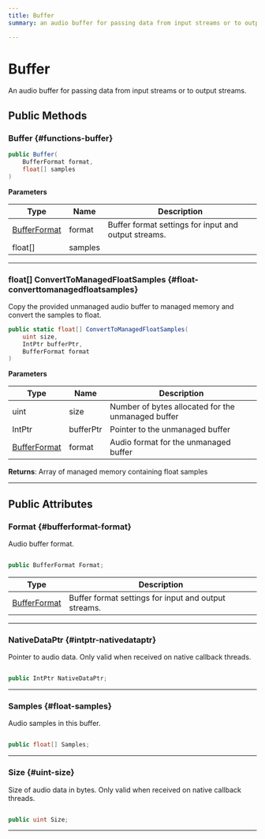 ```yaml
---
title: Buffer
summary: an audio buffer for passing data from input streams or to output streams. 

---
```


# Buffer




An audio buffer for passing data from input streams or to output streams.   





## Public Methods

###  Buffer {#functions-buffer}

```csharp
public Buffer(
    BufferFormat format,
    float[] samples
)
```


**Parameters**

| Type | Name  | Description  | 
|--|--|--|
| [BufferFormat](/unity-api/api/UnityEngine.XR.MagicLeap/MLAudioOutput/UnityEngine.XR.MagicLeap.MLAudioOutput.BufferFormat.md) |format|Buffer format settings for input and output streams. |
| float[] |samples||






-----------

### float[] ConvertToManagedFloatSamples {#float-converttomanagedfloatsamples}

Copy the provided unmanaged audio buffer to managed memory and convert the samples to float. 

```csharp
public static float[] ConvertToManagedFloatSamples(
    uint size,
    IntPtr bufferPtr,
    BufferFormat format
)
```


**Parameters**

| Type | Name  | Description  | 
|--|--|--|
| uint |size|Number of bytes allocated for the unmanaged buffer|
| IntPtr |bufferPtr|Pointer to the unmanaged buffer|
| [BufferFormat](/unity-api/api/UnityEngine.XR.MagicLeap/MLAudioOutput/UnityEngine.XR.MagicLeap.MLAudioOutput.BufferFormat.md) |format|Audio format for the unmanaged buffer|






**Returns**: Array of managed memory containing float samples



-----------

## Public Attributes

### Format {#bufferformat-format}

Audio buffer format. 

```csharp

public BufferFormat Format;

```

| Type | Description  | 
|--|--|
| [BufferFormat](/unity-api/api/UnityEngine.XR.MagicLeap/MLAudioOutput/UnityEngine.XR.MagicLeap.MLAudioOutput.BufferFormat.md) | Buffer format settings for input and output streams.  |





-----------

### NativeDataPtr {#intptr-nativedataptr}

Pointer to audio data. Only valid when received on native callback threads. 

```csharp

public IntPtr NativeDataPtr;

```






-----------

### Samples {#float-samples}

Audio samples in this buffer. 

```csharp

public float[] Samples;

```






-----------

### Size {#uint-size}

Size of audio data in bytes. Only valid when received on native callback threads. 

```csharp

public uint Size;

```






-----------

